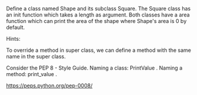 Define a class named Shape and its subclass Square. The Square class has an init function 
which takes a length as argument. Both classes have a area function which can print 
the area of the shape where Shape's area is 0 by default.

Hints:

To override a method in super class, we can define a method with the same name in the super class.


Consider the PEP 8 - Style Guide. Naming a class: PrintValue . Naming a method: print_value .

https://peps.python.org/pep-0008/

